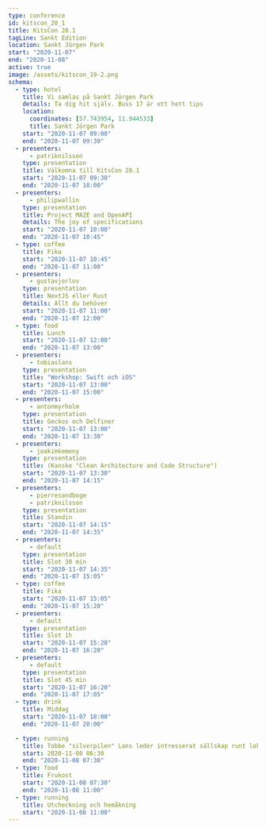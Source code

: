 ```yaml
---
type: conference
id: kitscon_20_1
title: KitsCon 20.1
tagLine: Sankt Edition
location: Sankt Jörgen Park
start: "2020-11-07"
end: "2020-11-08"
active: true
image: /assets/kitscon_19-2.png
schema:
  - type: hotel
    title: Vi samlas på Sankt Jörgen Park
    details: Ta dig hit själv. Buss 17 är ett hett tips
    location:
      coordinates: [57.743954, 11.944533]
      title: Sankt Jörgen Park
    start: "2020-11-07 09:00"
    end: "2020-11-07 09:30"
  - presenters:
      - patriknilsson
    type: presentation
    title: Välkomna till KitsCon 20.1
    start: "2020-11-07 09:30"
    end: "2020-11-07 10:00"
  - presenters:
      - philipwallin
    type: presentation
    title: Project MAZE and OpenAPI
    details: The joy of specifications
    start: "2020-11-07 10:00"
    end: "2020-11-07 10:45"
  - type: coffee
    title: Fika
    start: "2020-11-07 10:45"
    end: "2020-11-07 11:00"
  - presenters:
      - gustavjorlov
    type: presentation
    title: NextJS eller Rust
    details: Allt du behöver
    start: "2020-11-07 11:00"
    end: "2020-11-07 12:00"
  - type: food
    title: Lunch
    start: "2020-11-07 12:00"
    end: "2020-11-07 13:00"
  - presenters:
      - tobiaslans
    type: presentation
    title: "Workshop: Swift och iOS"
    start: "2020-11-07 13:00"
    end: "2020-11-07 15:00"
  - presenters:
      - antonmyrholm
    type: presentation
    title: Geckos och Delfiner
    start: "2020-11-07 13:00"
    end: "2020-11-07 13:30"
  - presenters:
      - joakimkemeny
    type: presentation
    title: (Kanske "Clean Architecture and Code Structure")
    start: "2020-11-07 13:30"
    end: "2020-11-07 14:15"
  - presenters:
      - pierresandboge
      - patriknilsson
    type: presentation
    title: Standin
    start: "2020-11-07 14:15"
    end: "2020-11-07 14:35"
  - presenters:
      - default
    type: presentation
    title: Slot 30 min
    start: "2020-11-07 14:35"
    end: "2020-11-07 15:05"
  - type: coffee
    title: Fika
    start: "2020-11-07 15:05"
    end: "2020-11-07 15:20"
  - presenters:
      - default
    type: presentation
    title: Slot 1h
    start: "2020-11-07 15:20"
    end: "2020-11-07 16:20"
  - presenters:
      - default
    type: presentation
    title: Slot 45 min
    start: "2020-11-07 16:20"
    end: "2020-11-07 17:05"
  - type: drink
    title: Middag
    start: "2020-11-07 18:00"
    end: "2020-11-07 20:00"

  - type: running
    title: Tobbe "silverpilen" Lans leder intresserat sällskap runt lokala leder
    start: 2020-11-08 06:30
    end: "2020-11-08 07:30"
  - type: food
    title: Frukost
    start: "2020-11-08 07:30"
    end: "2020-11-08 11:00"
  - type: running
    title: Utcheckning och hemåkning
    start: "2020-11-08 11:00"
---
```

